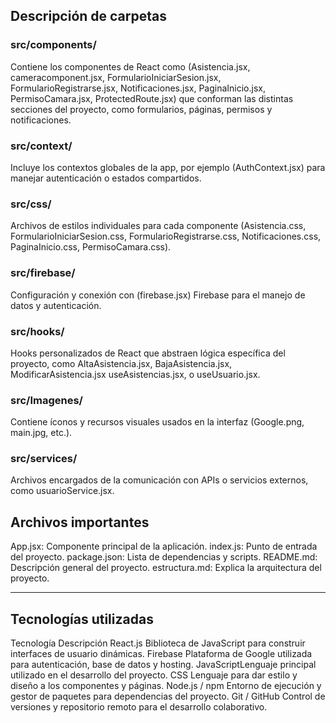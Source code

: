 ## Descripción de carpetas

### src/components/
Contiene los componentes de React como (Asistencia.jsx, cameracomponent.jsx, FormularioIniciarSesion.jsx, FormularioRegistrarse.jsx, Notificaciones.jsx, PaginaInicio.jsx, PermisoCamara.jsx, ProtectedRoute.jsx) que conforman las distintas secciones del proyecto, como formularios, páginas, permisos y notificaciones.

### src/context/
Incluye los contextos globales de la app, por ejemplo (AuthContext.jsx) para manejar autenticación o estados compartidos.

### src/css/
Archivos de estilos individuales para cada componente (Asistencia.css, FormularioIniciarSesion.css, FormularioRegistrarse.css, Notificaciones.css, PaginaInicio.css, PermisoCamara.css).

### src/firebase/
Configuración y conexión con (firebase.jsx) Firebase para el manejo de datos y autenticación.

### src/hooks/
Hooks personalizados de React que abstraen lógica específica del proyecto, como AltaAsistencia.jsx, BajaAsistencia.jsx, ModificarAsistencia.jsx useAsistencias.jsx, o useUsuario.jsx.

### src/Imagenes/
Contiene íconos y recursos visuales usados en la interfaz (Google.png, main.jpg, etc.).

### src/services/
Archivos encargados de la comunicación con APIs o servicios externos, como usuarioService.jsx.

## Archivos importantes

App.jsx: Componente principal de la aplicación.
index.js: Punto de entrada del proyecto.
package.json: Lista de dependencias y scripts.
README.md: Descripción general del proyecto.
estructura.md: Explica la arquitectura del proyecto.

---

## Tecnologías utilizadas

Tecnología Descripción 
React.js Biblioteca de JavaScript para construir interfaces de usuario dinámicas.
Firebase Plataforma de Google utilizada para autenticación, base de datos y hosting.
JavaScriptLenguaje principal utilizado en el desarrollo del proyecto.
CSS Lenguaje para dar estilo y diseño a los componentes y páginas.
Node.js / npm Entorno de ejecución y gestor de paquetes para dependencias del proyecto.
Git / GitHub Control de versiones y repositorio remoto para el desarrollo colaborativo.